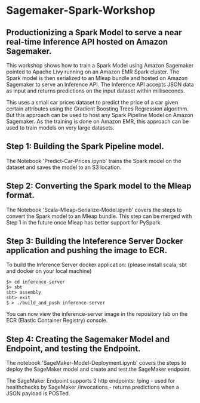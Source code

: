# Sagemaker-Spark-Workshop

## Productionizing a Spark Model to serve a near real-time Inference API hosted on Amazon Sagemaker.

This workshop shows how to train a Spark Model using Amazon Sagemaker pointed to Apache Livy running on an Amazon EMR Spark cluster. The Spark model is then serialized to an Mleap bundle and hosted on Amazon Sagemaker to serve an Inference API. The Inference API accepts JSON data as input and returns predictions on the input dataset within milliseconds.

This uses a small car prices dataset to predict the price of a car given certain attributes using the Gradient Boosting Trees Regression algorithm. But this approach can be used to host any Spark Pipeline Model on Amazon Sagemaker. As the training is done on Amazon EMR, this approach can be used to train models on very large datasets.

## Step 1: Building the Spark Pipeline model. 

The Notebook 'Predict-Car-Prices.ipynb' trains the Spark model on the dataset and saves the model to an S3 location.

## Step 2: Converting the Spark model to the Mleap format.

The Notebook 'Scala-Mleap-Serialize-Model.ipynb' covers the steps to convert the Spark model to an Mleap bundle. This step can be merged with Step 1 in the future once Mleap has better support for PySpark.

## Step 3: Building the Inteference Server Docker application and pushing the image to ECR.

To build the Inference Server docker application:
(please install scala, sbt and docker on your local machine)

```
$> cd inference-server
$> sbt
sbt> assembly
sbt> exit
$ > ./build_and_push inference-server
```
You can now view the inference-server image in the repository tab on the ECR (Elastic Container Registry) console.

## Step 4: Creating the Sagemaker Model and Endpoint, and testing the Endpoint.

The notebook 'SageMaker-Model-Deployment.ipynb' covers the steps to deploy the SageMaker model and create and test the SageMaker endpoint.

The SageMaker Endpoint supports 2 http endpoints:
/ping - used for healthchecks by SageMaker
/invocations - returns predictions when a JSON payload is POSTed.


